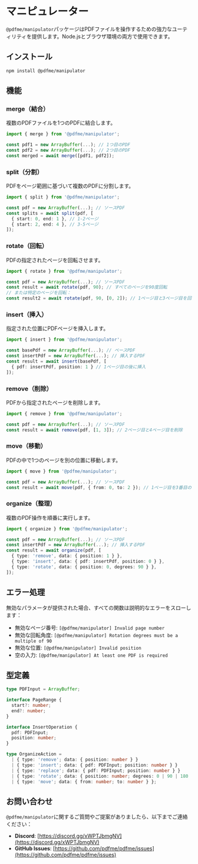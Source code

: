 # マニピュレーター

`@pdfme/manipulator`パッケージはPDFファイルを操作するための強力なユーティリティを提供します。Node.jsとブラウザ環境の両方で使用できます。

## インストール

```bash
npm install @pdfme/manipulator
```

## 機能

### merge（結合）
複数のPDFファイルを1つのPDFに結合します。

```ts
import { merge } from '@pdfme/manipulator';

const pdf1 = new ArrayBuffer(...); // 1つ目のPDF
const pdf2 = new ArrayBuffer(...); // 2つ目のPDF
const merged = await merge([pdf1, pdf2]);
```

### split（分割）
PDFをページ範囲に基づいて複数のPDFに分割します。

```ts
import { split } from '@pdfme/manipulator';

const pdf = new ArrayBuffer(...); // ソースPDF
const splits = await split(pdf, [
  { start: 0, end: 1 }, // 1-2ページ
  { start: 2, end: 4 }, // 3-5ページ
]);
```

### rotate（回転）
PDFの指定されたページを回転させます。

```ts
import { rotate } from '@pdfme/manipulator';

const pdf = new ArrayBuffer(...); // ソースPDF
const result = await rotate(pdf, 90); // すべてのページを90度回転
// または特定のページを回転：
const result2 = await rotate(pdf, 90, [0, 2]); // 1ページ目と3ページ目を回転
```

### insert（挿入）
指定された位置にPDFページを挿入します。

```ts
import { insert } from '@pdfme/manipulator';

const basePdf = new ArrayBuffer(...); // ベースPDF
const insertPdf = new ArrayBuffer(...); // 挿入するPDF
const result = await insert(basePdf, [
  { pdf: insertPdf, position: 1 } // 1ページ目の後に挿入
]);
```

### remove（削除）
PDFから指定されたページを削除します。

```ts
import { remove } from '@pdfme/manipulator';

const pdf = new ArrayBuffer(...); // ソースPDF
const result = await remove(pdf, [1, 3]); // 2ページ目と4ページ目を削除
```

### move（移動）
PDFの中で1つのページを別の位置に移動します。

```ts
import { move } from '@pdfme/manipulator';

const pdf = new ArrayBuffer(...); // ソースPDF
const result = await move(pdf, { from: 0, to: 2 }); // 1ページ目を3番目の位置に移動
```

### organize（整理）
複数のPDF操作を順番に実行します。

```ts
import { organize } from '@pdfme/manipulator';

const pdf = new ArrayBuffer(...); // ソースPDF
const insertPdf = new ArrayBuffer(...); // 挿入するPDF
const result = await organize(pdf, [
  { type: 'remove', data: { position: 1 } },
  { type: 'insert', data: { pdf: insertPdf, position: 0 } },
  { type: 'rotate', data: { position: 0, degrees: 90 } },
]);
```

## エラー処理

無効なパラメータが提供された場合、すべての関数は説明的なエラーをスローします：

- 無効なページ番号: `[@pdfme/manipulator] Invalid page number`
- 無効な回転角度: `[@pdfme/manipulator] Rotation degrees must be a multiple of 90`
- 無効な位置: `[@pdfme/manipulator] Invalid position`
- 空の入力: `[@pdfme/manipulator] At least one PDF is required`

## 型定義

```ts
type PDFInput = ArrayBuffer;

interface PageRange {
  start?: number;
  end?: number;
}

interface InsertOperation {
  pdf: PDFInput;
  position: number;
}

type OrganizeAction =
  | { type: 'remove'; data: { position: number } }
  | { type: 'insert'; data: { pdf: PDFInput; position: number } }
  | { type: 'replace'; data: { pdf: PDFInput; position: number } }
  | { type: 'rotate'; data: { position: number; degrees: 0 | 90 | 180 | 270 | 360 } }
  | { type: 'move'; data: { from: number; to: number } };
```

## お問い合わせ

`@pdfme/manipulator`に関するご質問やご提案がありましたら、以下までご連絡ください：

- **Discord**: [https://discord.gg/xWPTJbmgNV](https://discord.gg/xWPTJbmgNV)
- **GitHub Issues**: [https://github.com/pdfme/pdfme/issues](https://github.com/pdfme/pdfme/issues)
